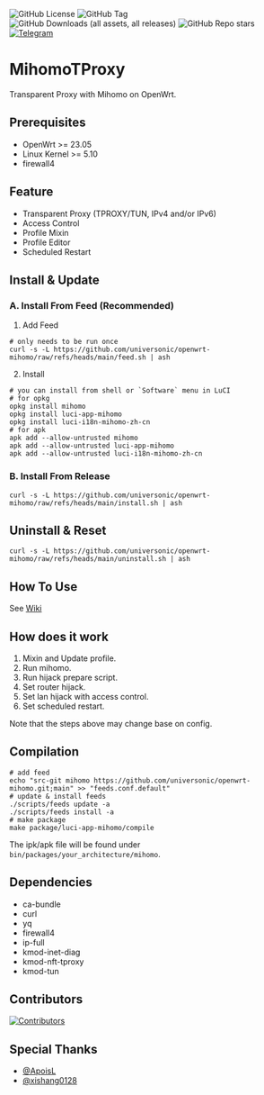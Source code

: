 ![GitHub License](https://img.shields.io/github/license/universonic/openwrt-mihomo?style=for-the-badge&logo=github) ![GitHub Tag](https://img.shields.io/github/v/release/universonic/openwrt-mihomo?style=for-the-badge&logo=github) ![GitHub Downloads (all assets, all releases)](https://img.shields.io/github/downloads/universonic/openwrt-mihomo/total?style=for-the-badge&logo=github) ![GitHub Repo stars](https://img.shields.io/github/stars/universonic/openwrt-mihomo?style=for-the-badge&logo=github) [![Telegram](https://img.shields.io/badge/Contact-Telegram-26A5E4?style=for-the-badge&logo=telegram)](https://t.me/mihomotproxy)

# MihomoTProxy

Transparent Proxy with Mihomo on OpenWrt.

## Prerequisites

- OpenWrt >= 23.05
- Linux Kernel >= 5.10
- firewall4

## Feature

- Transparent Proxy (TPROXY/TUN, IPv4 and/or IPv6)
- Access Control
- Profile Mixin
- Profile Editor
- Scheduled Restart

## Install & Update

### A. Install From Feed (Recommended)

1. Add Feed

```shell
# only needs to be run once
curl -s -L https://github.com/universonic/openwrt-mihomo/raw/refs/heads/main/feed.sh | ash
```

2. Install

```shell
# you can install from shell or `Software` menu in LuCI
# for opkg
opkg install mihomo
opkg install luci-app-mihomo
opkg install luci-i18n-mihomo-zh-cn
# for apk
apk add --allow-untrusted mihomo
apk add --allow-untrusted luci-app-mihomo
apk add --allow-untrusted luci-i18n-mihomo-zh-cn
```

### B. Install From Release

```shell
curl -s -L https://github.com/universonic/openwrt-mihomo/raw/refs/heads/main/install.sh | ash
```

## Uninstall & Reset

```shell
curl -s -L https://github.com/universonic/openwrt-mihomo/raw/refs/heads/main/uninstall.sh | ash
```

## How To Use

See [Wiki](https://github.com/universonic/openwrt-mihomo/wiki)

## How does it work

1. Mixin and Update profile.
2. Run mihomo.
3. Run hijack prepare script.
4. Set router hijack.
5. Set lan hijack with access control.
6. Set scheduled restart.

Note that the steps above may change base on config.

## Compilation

```shell
# add feed
echo "src-git mihomo https://github.com/universonic/openwrt-mihomo.git;main" >> "feeds.conf.default"
# update & install feeds
./scripts/feeds update -a
./scripts/feeds install -a
# make package
make package/luci-app-mihomo/compile
```

The ipk/apk file will be found under `bin/packages/your_architecture/mihomo`.

## Dependencies

- ca-bundle
- curl
- yq
- firewall4
- ip-full
- kmod-inet-diag
- kmod-nft-tproxy
- kmod-tun

## Contributors

[![Contributors](https://contrib.rocks/image?repo=universonic/openwrt-mihomo)](https://github.com/universonic/openwrt-mihomo/graphs/contributors)

## Special Thanks

- [@ApoisL](https://github.com/vernlau)
- [@xishang0128](https://github.com/xishang0128)
